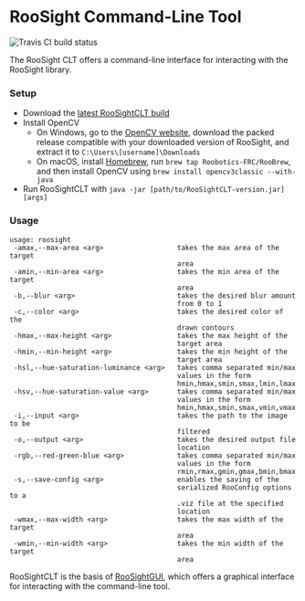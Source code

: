 # RooSight Command-Line Tool

![Travis CI build status](https://travis-ci.org/Roobotics-FRC/RooSightCLT.svg?branch=master)

The RooSight CLT offers a command-line interface for interacting with the RooSight library.

### Setup

* Download the [latest RooSightCLT build](https://www.github.com/Roobotics-FRC/RooSightCLT/releases/latest)
* Install OpenCV
    * On Windows, go to the [OpenCV website](http://www.opencv.org), download the packed release compatible with your downloaded version of RooSight, and extract it to `C:\Users\[username]\Downloads`
    * On macOS, install [Homebrew](https://brew.sh), run `brew tap Roobotics-FRC/RooBrew`, and then install OpenCV using `brew install opencv3classic --with-java`
* Run RooSightCLT with `java -jar [path/to/RooSightCLT-version.jar] [args]`


### Usage

```
usage: roosight
 -amax,--max-area <arg>                  takes the max area of the target
                                         area
 -amin,--min-area <arg>                  takes the min area of the target
                                         area
 -b,--blur <arg>                         takes the desired blur amount
                                         from 0 to 1
 -c,--color <arg>                        takes the desired color of the
                                         drawn contours
 -hmax,--max-height <arg>                takes the max height of the
                                         target area
 -hmin,--min-height <arg>                takes the min height of the
                                         target area
 -hsl,--hue-saturation-luminance <arg>   takes comma separated min/max
                                         values in the form
                                         hmin,hmax,smin,smax,lmin,lmax
 -hsv,--hue-saturation-value <arg>       takes comma separated min/max
                                         values in the form
                                         hmin,hmax,smin,smax,vmin,vmax
 -i,--input <arg>                        takes the path to the image to be
                                         filtered
 -o,--output <arg>                       takes the desired output file
                                         location
 -rgb,--red-green-blue <arg>             takes comma separated min/max
                                         values in the form
                                         rmin,rmax,gmin,gmax,bmin,bmax
 -s,--save-config <arg>                  enables the saving of the
                                         serialized RooConfig options to a
                                         .viz file at the specified
                                         location
 -wmax,--max-width <arg>                 takes the max width of the target
                                         area
 -wmin,--min-width <arg>                 takes the min width of the target
                                         area
```

RooSightCLT is the basis of [RooSightGUI](https://github.com/Roobotics-FRC/RooSightGUI), which offers a graphical interface for interacting with the command-line tool.
